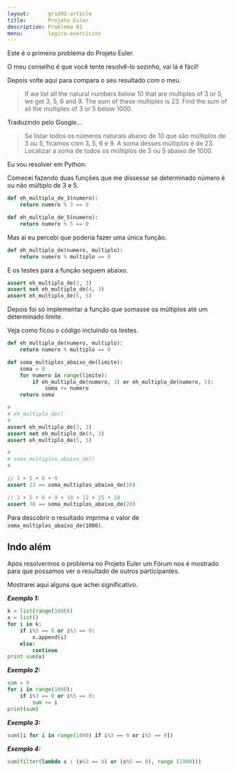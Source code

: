 ```yaml
---
layout:      grid93-article
title:       Projeto Euler
description: Problema 01
menu:        logica-exercicios
---
```


Este é o primeiro problema do Projeto Euler.

O meu conselho é que você tente resolvê-lo sozinho, vai lá é fácil!

Depois volte aqui para compara o seu resultado com o meu.

> If we list all the natural numbers below 10 that are multiples of 3 or 5, we get 3, 5, 6 and 9.
> The sum of these multiples is 23.
> Find the sum of all the multiples of 3 or 5 below 1000.

Traduzindo pelo Google...

> Se listar todos os números naturais abaixo de 10 que são múltiplos de 3 ou 5, ficamos com 3, 5, 6 e 9.
> A soma desses múltiplos é de 23.
> Localizar a soma de todos os múltiplos de 3 ou 5 abaixo de 1000.

Eu vou resolver em Python.

Comecei fazendo duas funções que me dissesse se determinado número é ou não múltiplo de 3 e 5.

```python
def eh_multiplo_de_3(numero):
    return numero % 3 == 0

def eh_multiplo_de_5(numero):
    return numero % 5 == 0
```

Mas aí eu percebi que poderia fazer uma única função.

```python
def eh_multiplo_de(numero, multiplo):
    return numero % multiplo == 0
```

E os testes para a função seguem abaixo.

```python
assert eh_multiplo_de(3, 3)
assert not eh_multiplo_de(4, 3)
assert eh_multiplo_de(5, 5)
```

Depois foi só implementar a função que somasse os múltiplos até um determinado limite.

Veja como ficou o código incluindo os testes.

```python
def eh_multiplo_de(numero, multiplo):
    return numero % multiplo == 0

def soma_multiplos_abaixo_de(limite):
    soma = 0
    for numero in range(limite):
        if eh_multiplo_de(numero, 3) or eh_multiplo_de(numero, 5):
            soma += numero
    return soma

#
# eh_multiplo_de()
#
assert eh_multiplo_de(3, 3)
assert not eh_multiplo_de(4, 3)
assert eh_multiplo_de(5, 5)

#
# soma_multiplos_abaixo_de()
#

// 3 + 5 + 6 + 9
assert 23 == soma_multiplos_abaixo_de(10)

// 3 + 5 + 6 + 9 + 10 + 12 + 15 + 18
assert 78 == soma_multiplos_abaixo_de(20)
```

Para descobrir o resultado imprima o valor de `soma_multiplos_abaixo_de(1000)`.




Indo além
---

Após resolvermos o problema no Projeto Euler um Fórum nos é mostrado para que possamos ver o resultado de outros
participantes.

Mostrarei aqui alguns que achei significativo.
 
___Exemplo 1:___

```python
k = list(range(1000))
x = list()
for i in k:
    if i%5 == 0 or i%3 == 0:
        x.append(i)
    else:
        continue
print sum(x)
```

___Exemplo 2:___

```python
sum = 0
for i in range(1000):
    if i%3 == 0 or i%5 == 0:
        sum += i
print(sum)
```

___Exemplo 3:___


```python
sum([i for i in range(1000) if i%3 == 0 or i%5 == 0])
```

___Exemplo 4:___

```python
sum(filter(lambda x : (x%3 == 0) or (x%5 == 0), range (1000)))
```
